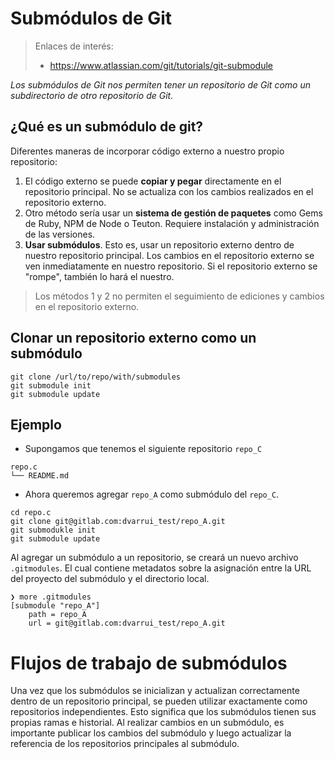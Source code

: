 
# Submódulos de Git

> Enlaces de interés:
> * https://www.atlassian.com/git/tutorials/git-submodule

_Los submódulos de Git nos permiten tener un repositorio de Git como un subdirectorio de otro repositorio de Git._

## ¿Qué es un submódulo de git?

Diferentes maneras de incorporar código externo a nuestro propio repositorio:

1. El código externo se puede **copiar y pegar** directamente en el repositorio principal. No se actualiza con los cambios realizados en el repositorio externo.
2. Otro método sería usar un **sistema de gestión de paquetes** como Gems de Ruby, NPM de Node o Teuton. Requiere instalación y administración de las versiones.
3. **Usar submódulos**. Esto es, usar un repositorio externo dentro de nuestro repositorio principal. Los cambios en el repositorio externo se ven inmediatamente en nuestro repositorio. Si el repositorio externo se "rompe", también lo hará el nuestro.

> Los métodos 1 y 2 no permiten el seguimiento de ediciones y cambios en el repositorio externo.

## Clonar un repositorio externo como un submódulo

```
git clone /url/to/repo/with/submodules
git submodule init
git submodule update
```

## Ejemplo

* Supongamos que tenemos el siguiente repositorio `repo_C`

```
repo.c
└── README.md
```

* Ahora queremos agregar `repo_A` como submódulo del `repo_C`.

```
cd repo.c
git clone git@gitlab.com:dvarrui_test/repo_A.git
git submodukle init
git submodule update
```

Al agregar un submódulo a un repositorio, se creará un nuevo archivo `.gitmodules`. El cual contiene metadatos sobre la asignación entre la URL del proyecto del submódulo y el directorio local.


```
❯ more .gitmodules
[submodule "repo_A"]
	path = repo_A
	url = git@gitlab.com:dvarrui_test/repo_A.git
```

# Flujos de trabajo de submódulos

Una vez que los submódulos se inicializan y actualizan correctamente dentro de un repositorio principal, se pueden utilizar exactamente como repositorios independientes. Esto significa que los submódulos tienen sus propias ramas e historial. Al realizar cambios en un submódulo, es importante publicar los cambios del submódulo y luego actualizar la referencia de los repositorios principales al submódulo.
